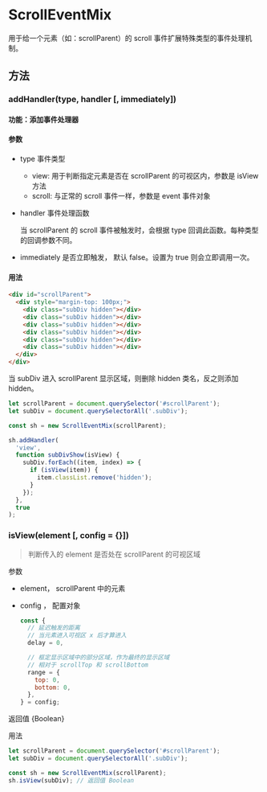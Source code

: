 # ScrollEventMix

用于给一个元素（如：scrollParent）的 scroll 事件扩展特殊类型的事件处理机制。

## 方法

### addHandler(type, handler [, immediately])

#### 功能：添加事件处理器

#### 参数

- type 事件类型

  - view: 用于判断指定元素是否在 scrollParent 的可视区内，参数是 isView 方法
  - scroll: 与正常的 scroll 事件一样，参数是 event 事件对象

- handler 事件处理函数

  当 scrollParent 的 scroll 事件被触发时，会根据 type 回调此函数。每种类型的回调参数不同。

- immediately 是否立即触发， 默认 false。设置为 true 则会立即调用一次。

#### 用法

```html
<div id="scrollParent">
  <div style="margin-top: 100px;">
    <div class="subDiv hidden"></div>
    <div class="subDiv hidden"></div>
    <div class="subDiv hidden"></div>
    <div class="subDiv hidden"></div>
    <div class="subDiv hidden"></div>
    <div class="subDiv hidden"></div>
  </div>
</div>
```

当 subDiv 进入 scrollParent 显示区域，则删除 hidden 类名，反之则添加 hidden。

```js
let scrollParent = document.querySelector('#scrollParent');
let subDiv = document.querySelectorAll('.subDiv');

const sh = new ScrollEventMix(scrollParent);

sh.addHandler(
  'view',
  function subDivShow(isView) {
    subDiv.forEach((item, index) => {
      if (isView(item)) {
        item.classList.remove('hidden');
      }
    });
  },
  true
);
```

### isView(element [, config = {}])

> 判断传入的 element 是否处在 scrollParent 的可视区域

参数

- element， scrollParent 中的元素

- config ， 配置对象

  ```js
  const {
    // 延迟触发的距离
    // 当元素进入可视区 x 后才算进入
    delay = 0,

    // 框定显示区域中的部分区域，作为最终的显示区域
    // 相对于 scrollTop 和 scrollBottom
    range = {
      top: 0,
      bottom: 0,
    },
  } = config;
  ```

返回值 {Boolean}

用法

```js
let scrollParent = document.querySelector('#scrollParent');
let subDiv = document.querySelectorAll('.subDiv');

const sh = new ScrollEventMix(scrollParent);
sh.isView(subDiv); // 返回值 Boolean
```

